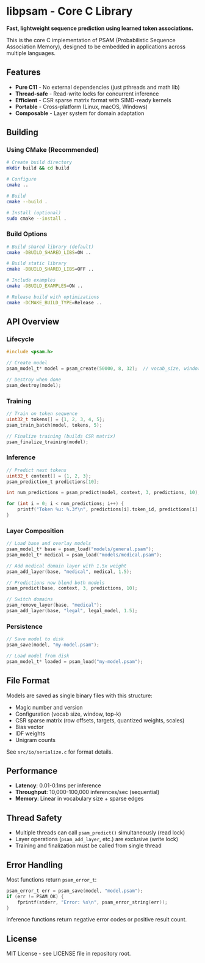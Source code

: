 # libpsam - Core C Library

**Fast, lightweight sequence prediction using learned token associations.**

This is the core C implementation of PSAM (Probabilistic Sequence Association Memory), designed to be embedded in applications across multiple languages.

## Features

- **Pure C11** - No external dependencies (just pthreads and math lib)
- **Thread-safe** - Read-write locks for concurrent inference
- **Efficient** - CSR sparse matrix format with SIMD-ready kernels
- **Portable** - Cross-platform (Linux, macOS, Windows)
- **Composable** - Layer system for domain adaptation

## Building

### Using CMake (Recommended)

```bash
# Create build directory
mkdir build && cd build

# Configure
cmake ..

# Build
cmake --build .

# Install (optional)
sudo cmake --install .
```

### Build Options

```bash
# Build shared library (default)
cmake -DBUILD_SHARED_LIBS=ON ..

# Build static library
cmake -DBUILD_SHARED_LIBS=OFF ..

# Include examples
cmake -DBUILD_EXAMPLES=ON ..

# Release build with optimizations
cmake -DCMAKE_BUILD_TYPE=Release ..
```

## API Overview

### Lifecycle

```c
#include <psam.h>

// Create model
psam_model_t* model = psam_create(50000, 8, 32);  // vocab_size, window, top_k

// Destroy when done
psam_destroy(model);
```

### Training

```c
// Train on token sequence
uint32_t tokens[] = {1, 2, 3, 4, 5};
psam_train_batch(model, tokens, 5);

// Finalize training (builds CSR matrix)
psam_finalize_training(model);
```

### Inference

```c
// Predict next tokens
uint32_t context[] = {1, 2, 3};
psam_prediction_t predictions[10];

int num_predictions = psam_predict(model, context, 3, predictions, 10);

for (int i = 0; i < num_predictions; i++) {
    printf("Token %u: %.3f\n", predictions[i].token_id, predictions[i].score);
}
```

### Layer Composition

```c
// Load base and overlay models
psam_model_t* base = psam_load("models/general.psam");
psam_model_t* medical = psam_load("models/medical.psam");

// Add medical domain layer with 1.5x weight
psam_add_layer(base, "medical", medical, 1.5);

// Predictions now blend both models
psam_predict(base, context, 3, predictions, 10);

// Switch domains
psam_remove_layer(base, "medical");
psam_add_layer(base, "legal", legal_model, 1.5);
```

### Persistence

```c
// Save model to disk
psam_save(model, "my-model.psam");

// Load model from disk
psam_model_t* loaded = psam_load("my-model.psam");
```

## File Format

Models are saved as single binary files with this structure:

- Magic number and version
- Configuration (vocab size, window, top-k)
- CSR sparse matrix (row offsets, targets, quantized weights, scales)
- Bias vector
- IDF weights
- Unigram counts

See `src/io/serialize.c` for format details.

## Performance

- **Latency**: 0.01-0.1ms per inference
- **Throughput**: 10,000-100,000 inferences/sec (sequential)
- **Memory**: Linear in vocabulary size + sparse edges

## Thread Safety

- Multiple threads can call `psam_predict()` simultaneously (read lock)
- Layer operations (`psam_add_layer`, etc.) are exclusive (write lock)
- Training and finalization must be called from single thread

## Error Handling

Most functions return `psam_error_t`:

```c
psam_error_t err = psam_save(model, "model.psam");
if (err != PSAM_OK) {
    fprintf(stderr, "Error: %s\n", psam_error_string(err));
}
```

Inference functions return negative error codes or positive result count.

## License

MIT License - see LICENSE file in repository root.
